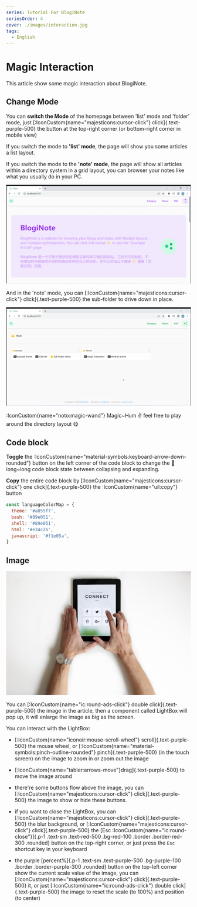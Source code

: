 ```yaml
---
series: Tutorial For BlogiNote
seriesOrder: 4
cover: ./images/interaction.jpg
tags:
  - English
---
```


# Magic Interaction

This article show some magic interaction about BlogiNote.

## Change Mode
You can **switch the Mode** of the homepage between 'list' mode and 'folder' mode, just [:IconCustom{name="majesticons:cursor-click"} click]{.text-purple-500} the button at the top-right corner (or bottom-right corner in mobile view)

If you switch the mode to **'list' mode**, the page will show you some articles a list layout.

If you switch the mode to the **'note' mode**, the page will show all articles within a directory system in a grid layout, you can browser your notes like what you usually do in your PC.

![change mode](./images/change-mode.gif)

And in the 'note' mode, you can [:IconCustom{name="majesticons:cursor-click"} click]{.text-purple-500} the sub-folder to drive down in place.

![note mode](./images/note-mode.gif)

:IconCustom{name="noto:magic-wand"} Magic~Hum :v: feel free to play around the directory layout :yum:

## Code block

**Toggle** the :IconCustom{name="material-symbols:keyboard-arrow-down-rounded"} button on the left corner of the code block to change the :page_with_curl: long~long code block state between collapsing and expanding.

**Copy** the entire code block by [:IconCustom{name="majesticons:cursor-click"} one click]{.text-purple-500} the :IconCustom{name="uil:copy"} button

```js
const languageColorMap = {
  theme: '#a855f7',
  bash: '#89e051',
  shell: '#89e051',
  html: '#e34c26',
  javascript: '#f1e05a',
}
```

## Image

![interaction](./images/interaction.jpg)

You can [:IconCustom{name="ic:round-ads-click"} double click]{.text-purple-500} the image in the article, then a component called LightBox will pop up, it will enlarge the image as big as the screen.

You can interact with the LightBox:

* [:IconCustom{name="iconoir:mouse-scroll-wheel"} scroll]{.text-purple-500} the mouse wheel, or [:IconCustom{name="material-symbols:pinch-outline-rounded"} pinch]{.text-purple-500} (in the touch screen) on the image to zoom in or zoom out the image

* [:IconCustom{name="tabler:arrows-move"}drag]{.text-purple-500} to move the image around

* there're some buttons flow above the image, you can [:IconCustom{name="majesticons:cursor-click"} click]{.text-purple-500} the image to show or hide these buttons.

* if you want to close the LightBox, you can [:IconCustom{name="majesticons:cursor-click"} click]{.text-purple-500} the blur background, or [:IconCustom{name="majesticons:cursor-click"} click]{.text-purple-500} the [Esc :IconCustom{name="ic:round-close"}]{.p-1 .text-sm .text-red-500 .bg-red-100 .border .border-red-300 .rounded} button on the top-right corner, or just press the `Esc` shortcut key in your keyboard

* the purple [percent%]{.p-1 .text-sm .text-purple-500 .bg-purple-100 .border .border-purple-300 .rounded} button on the top-left corner show the current scale value of the image, you can [:IconCustom{name="majesticons:cursor-click"} click]{.text-purple-500} it, or just [:IconCustom{name="ic:round-ads-click"} double click]{.text-purple-500} the image to reset the scale (to 100%) and position (to center)